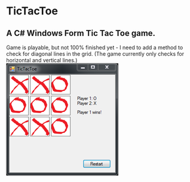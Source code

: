 <h1>TicTacToe</h1>
<h2>A C# Windows Form Tic Tac Toe game.</h2>
Game is playable, but not 100% finished yet - I need to add a method to check for diagonal lines in the grid. (The game currently only checks for horizontal and vertical lines.)<br>
<img src="https://github.com/pda87/TicTacToe/blob/master/images/TicTacToe.PNG">

